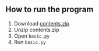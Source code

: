 ## How to run the program
1. Download [contents.zip]()
2. Unzip contents.zip
3. Open `basic.py`
4. Run `basic.py`